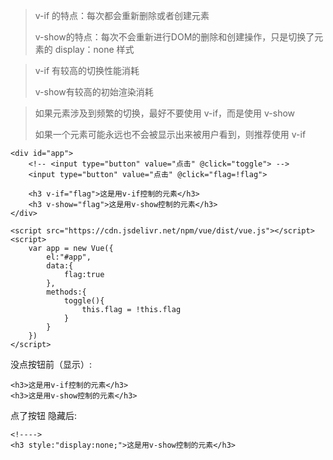 > v-if 的特点：每次都会重新删除或者创建元素
>
> v-show的特点：每次不会重新进行DOM的删除和创建操作，只是切换了元素的 display：none 样式

> v-if 有较高的切换性能消耗
>
> v-show有较高的初始渲染消耗 

> 如果元素涉及到频繁的切换，最好不要使用 v-if，而是使用 v-show
>
> 如果一个元素可能永远也不会被显示出来被用户看到，则推荐使用 v-if

```
<div id="app">
    <!-- <input type="button" value="点击" @click="toggle"> -->
    <input type="button" value="点击" @click="flag=!flag">

    <h3 v-if="flag">这是用v-if控制的元素</h3>
    <h3 v-show="flag">这是用v-show控制的元素</h3>
</div>

<script src="https://cdn.jsdelivr.net/npm/vue/dist/vue.js"></script>
<script>
    var app = new Vue({
        el:"#app",
        data:{
            flag:true
        },
        methods:{
            toggle(){
                this.flag = !this.flag
            }
        }
    })
</script>
```
没点按钮前（显示）:
```
<h3>这是用v-if控制的元素</h3>
<h3>这是用v-show控制的元素</h3>
```
点了按钮 隐藏后:
```
<!---->
<h3 style:"display:none;">这是用v-show控制的元素</h3>
```
